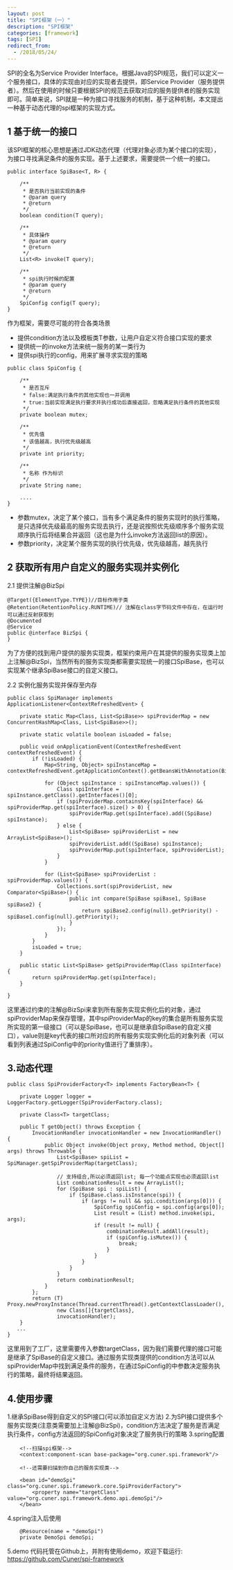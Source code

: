 ```yaml
---
layout: post
title: "SPI框架（一）"
description: "SPI框架"
categories: [framework]
tags: [SPI]
redirect_from:
  - /2018/05/24/
---
```

SPI的全名为Service Provider Interface。根据Java的SPI规范，我们可以定义一个服务接口，具体的实现由对应的实现者去提供，即Service Provider（服务提供者）。然后在使用的时候只要根据SPI的规范去获取对应的服务提供者的服务实现即可。简单来说，SPI就是一种为接口寻找服务的机制，基于这种机制，本文提出一种基于动态代理的spi框架的实现方式。

## 1 基于统一的接口
该SPI框架的核心思想是通过JDK动态代理（代理对象必须为某个接口的实现），为接口寻找满足条件的服务实现。基于上述要求，需要提供一个统一的接口。
```
public interface SpiBase<T, R> {

    /**
     * 是否执行当前实现的条件
     * @param query
     * @return
     */
    boolean condition(T query);

    /**
     * 具体操作
     * @param query
     * @return
     */
    List<R> invoke(T query);

    /**
     * spi执行时候的配置
     * @param query
     * @return
     */
    SpiConfig config(T query);
}
```

作为框架，需要尽可能的符合各类场景
- 提供condition方法以及模板类T参数，让用户自定义符合接口实现的要求
- 提供统一的invoke方法来统一服务的某一类行为
- 提供spi执行的config，用来扩展寻求实现的策略

```
public class SpiConfig {

    /**
     * 是否互斥
     * false:满足执行条件的其他实现也一并调用
     * true:当前实现满足执行要求并执行成功后直接返回，忽略满足执行条件的其他实现
     */
    private boolean mutex;

    /**
     * 优先值
     * 该值越高，执行优先级越高
     */
    private int priority;

    /**
     * 名称 作为标识
     */
    private String name;
    
    ....
}
```

- 参数mutex，决定了某个接口，当有多个满足条件的服务实现时的执行策略，是只选择优先级最高的服务实现去执行，还是说按照优先级顺序多个服务实现顺序执行后将结果合并返回（这也是为什么invoke方法返回list的原因）。
- 参数priority，决定某个服务实现的执行优先级，优先级越高，越先执行

## 2 获取所有用户自定义的服务实现并实例化

2.1 提供注解@BizSpi
```
@Target({ElementType.TYPE})//目标作用于类
@Retention(RetentionPolicy.RUNTIME)// 注解在class字节码文件中存在，在运行时可以通过反射获取到
@Documented
@Service
public @interface BizSpi {
}
```

为了方便的找到用户提供的服务实现类，框架约束用户在其提供的服务实现类上加上注解@BizSpi，当然所有的服务实现类都需要实现统一的接口SpiBase，也可以实现某个继承SpiBase接口的自定义接口。

2.2 实例化服务实现并保存至内存
```
public class SpiManager implements ApplicationListener<ContextRefreshedEvent> {

    private static Map<Class, List<SpiBase>> spiProviderMap = new ConcurrentHashMap<Class, List<SpiBase>>();

    private static volatile boolean isLoaded = false;

    public void onApplicationEvent(ContextRefreshedEvent contextRefreshedEvent) {
        if (!isLoaded) {
            Map<String, Object> spiInstanceMap = contextRefreshedEvent.getApplicationContext().getBeansWithAnnotation(BizSpi.class);

            for (Object spiInstance : spiInstanceMap.values()) {
                Class spiInterface = spiInstance.getClass().getInterfaces()[0];
                if (spiProviderMap.containsKey(spiInterface) && spiProviderMap.get(spiInterface).size() > 0) {
                    spiProviderMap.get(spiInterface).add((SpiBase) spiInstance);
                } else {
                    List<SpiBase> spiProviderList = new ArrayList<SpiBase>();
                    spiProviderList.add((SpiBase) spiInstance);
                    spiProviderMap.put(spiInterface, spiProviderList);
                }
            }

            for (List<SpiBase> spiProviderList : spiProviderMap.values()) {
                Collections.sort(spiProviderList, new Comparator<SpiBase>() {
                    public int compare(SpiBase spiBase1, SpiBase spiBase2) {
                        return spiBase2.config(null).getPriority() - spiBase1.config(null).getPriority();
                    }
                });
            }
        }
        isLoaded = true;
    }

    public static List<SpiBase> getSpiProviderMap(Class spiInterface) {
        return spiProviderMap.get(spiInterface);
    }

}
```

这里通过约束的注解@BizSpi来拿到所有服务实现实例化后的对象，通过spiProviderMap来保存管理，其中spiProviderMap的key的集合是所有服务实现所实现的第一级接口（可以是SpiBase，也可以是继承自SpiBase的自定义接口），value则是key代表的接口所对应的所有服务实现实例化后的对象列表（可以看到列表通过SpiConfig中的priority值进行了重排序）。

## 3.动态代理
```
public class SpiProviderFactory<T> implements FactoryBean<T> {

    private Logger logger = LoggerFactory.getLogger(SpiProviderFactory.class);

    private Class<T> targetClass;

    public T getObject() throws Exception {
        InvocationHandler invocationHandler = new InvocationHandler() {
            public Object invoke(Object proxy, Method method, Object[] args) throws Throwable {
                List<SpiBase> spiList = SpiManager.getSpiProviderMap(targetClass);

                // 支持组合,所以必须返回list; 每一个功能点实现也必须返回list
                List combinationResult = new ArrayList();
                for (SpiBase spi : spiList) {
                    if (SpiBase.class.isInstance(spi)) {
                        if (args != null && spi.condition(args[0])) {
                            SpiConfig spiConfig = spi.config(args[0]);
                            List result = (List) method.invoke(spi, args);
                            if (result != null) {
                                combinationResult.addAll(result);
                                if (spiConfig.isMutex()) {
                                    break;
                                }
                            }
                        }
                    }
                }
                return combinationResult;
            }
        };
        return (T) Proxy.newProxyInstance(Thread.currentThread().getContextClassLoader(),
                new Class[]{targetClass},
                invocationHandler);
    }
   ...
}
```

这里用到了工厂，这里需要传入参数targetClass，因为我们需要代理的接口可能是继承了SpiBase的自定义接口。通过服务实现类提供的condition方法可以从spiProviderMap中找到满足条件的服务，在通过SpiConfig的中参数决定服务执行的策略，最终将结果返回。

## 4.使用步骤
1.继承SpiBase得到自定义的SPI接口(可以添加自定义方法)
2.为SPI接口提供多个服务实现类(注意类需要加上注解@BizSpi)，condition方法决定了服务是否满足执行条件，config方法返回的SpiConfig对象决定了服务执行的策略
3.spring配置
```
    <!--扫描spi框架-->
    <context:component-scan base-package="org.cuner.spi.framework"/>

    <!--还需要扫描到你自己的服务实现类-->
    
    <bean id="demoSpi" class="org.cuner.spi.framework.core.SpiProviderFactory">
        <property name="targetClass" value="org.cuner.spi.framework.demo.api.demoSpi"/>
    </bean>
```
4.spring注入后使用
```
    @Resource(name = "demoSpi")
    private DemoSpi demoSpi;
```

5.demo
代码托管在Github上，并附有使用demo，欢迎下载运行: https://github.com/Cuner/spi-framework